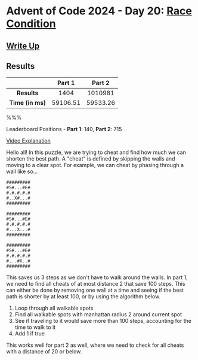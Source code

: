 # Advent of Code 2024 - Day 20: [Race Condition](https://adventofcode.com/2024/day/20)

## [Write Up](https://codingap.github.io/advent-of-code/writeups/2024/day20)

## Results

|                  | **Part 1** | **Part 2** |
| :--------------: | :--------: | :--------: |
|   **Results**    | 1404 | 1010981 |
| **Time (in ms)** | 59106.51 | 59533.26 |

%%%

Leaderboard Positions - **Part 1**: 140, **Part 2**: 715

[Video Explanation](https://youtu.be/FzZwNryUiLE)

Hello all! In this puzzle, we are trying to cheat and find how much we can shorten the best path. A "cheat" is defined by skipping the walls and moving to a clear spot. For example, we can cheat by phasing through a wall like so...

```
#########
#S#...#E#
#.#.#.#.#
#..X#...#
#########

#########
#S#...#E#
#.#.#.#.#
#...X...#
#########

#########
#S#...#E#
#.#.#.#.#
#...#X..#
#########
```

This saves us 3 steps as we don't have to walk around the walls. In part 1, we need to find all cheats of at most distance 2 that save 100 steps. This can either be done by removing one wall at a time and seeing if the best path is shorter by at least 100, or by using the algorithm below.

1. Loop through all walkable spots
2. Find all walkable spots with manhattan radius 2 around current spot
3. See if traveling to it would save more than 100 steps, accounting for the time to walk to it
4. Add 1 if true

This works well for part 2 as well, where we need to check for all cheats with a distance of 20 or below.